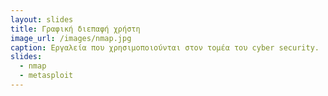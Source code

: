 ```yaml
---
layout: slides
title: Γραφική διεπαφή χρήστη 
image_url: /images/nmap.jpg
caption: Εργαλεία που χρησιμοποιούνται στον τομέα του cyber security.
slides:
  - nmap
  - metasploit
---
```

